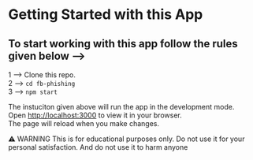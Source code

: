 # Getting Started with this App

## To start working with this app follow the rules given below -->

1 --> Clone this repo.\
2 --> `cd fb-phishing`\
3 --> `npm start`

The instuciton given above will run the app in the development mode.\
Open [http://localhost:3000](http://localhost:3000) to view it in your browser.\
The page will reload when you make changes.

 :warning: WARNING 
  This is  for educational purposes only. Do not use it for your personal satisfaction. And do not use it to harm anyone   